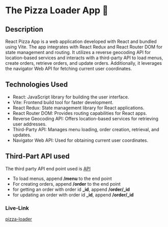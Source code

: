 # The Pizza Loader App 🍕

## Description

React Pizza App is a web application developed with React and bundled using Vite. The app integrates with React Redux and React Router DOM for state management and routing. It utilizes a reverse geocoding API for location-based services and interacts with a third-party API to load menus, create orders, retrieve orders, and update orders. Additionally, it leverages the navigator Web API for fetching current user coordinates.

## Technologies Used

- React: JavaScript library for building the user interface.
- Vite: Frontend build tool for faster development.
- React Redux: State management library for React applications.
- React Router DOM: Provides routing capabilities for React apps.
- Reverse Geocoding API: Offers location-based services for retrieving user addresses.
- Third-Party API: Manages menu loading, order creation, retrieval, and updates.
- Navigator Web API: Used for obtaining current user coordinates.

## Third-Part API used

The third party API end point used is [API](https://react-fast-pizza-api.onrender.com/api)

- To load menus, append **/menu** to the end point
- For creating orders, append **/order** to the end point
- for getting an order with order id **\_id**, append **/order/\_id**
- for updating an order with order id **\_id**, append **/order/\_id**

### Live-Link

[pizza-loader](https://pizza-loader.vercel.app/)
